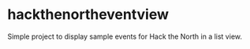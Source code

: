 # hackthenortheventview
Simple project to display sample events for Hack the North in a list view. 
